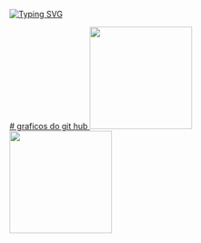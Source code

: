 
[![Typing SVG](https://readme-typing-svg.demolab.com?font=Black+Ops+One&pause=1000&color=00F706&background=000000&vCenter=true&width=435&lines=Ola+meu+nome+%C3%A9+Vinicius)](https://git.io/typing-svg)
<div>
<a href="https://github.com/brigadeirodebacon">
 # graficos do git hub

<img loading="lazy" height="180em" src="https://github-readme-stats.vercel.app/api?username=brigadeirodebacon&show_icons=true&theme=radical"/>
<img loading="lazy" height="180em" src="https://github-readme-stats.vercel.app/api/top-langs/?username=brigadeirodebacon&show_icons=true&theme=radical"/>
</div>
